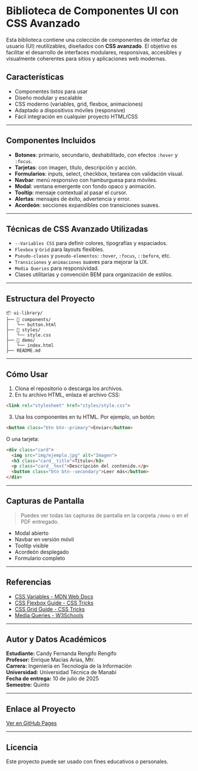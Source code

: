 # Biblioteca de Componentes UI con CSS Avanzado

Esta biblioteca contiene una colección de componentes de interfaz de usuario (UI) reutilizables, diseñados con **CSS avanzado**. El objetivo es facilitar el desarrollo de interfaces modulares, responsivas, accesibles y visualmente coherentes para sitios y aplicaciones web modernas.

## Características

- Componentes listos para usar
- Diseño modular y escalable
- CSS moderno (variables, grid, flexbox, animaciones)
- Adaptado a dispositivos móviles (responsive)
- Fácil integración en cualquier proyecto HTML/CSS

---

## Componentes Incluidos

- **Botones**: primario, secundario, deshabilitado, con efectos `:hover` y `:focus`.
- **Tarjetas**: con imagen, título, descripción y acción.
- **Formularios**: inputs, select, checkbox, textarea con validación visual.
- **Navbar**: menú responsivo con hamburguesa para móviles.
- **Modal**: ventana emergente con fondo opaco y animación.
- **Tooltip**: mensaje contextual al pasar el cursor.
- **Alertas**: mensajes de éxito, advertencia y error.
- **Acordeón**: secciones expandibles con transiciones suaves.

---

## Técnicas de CSS Avanzado Utilizadas

- `--Variables CSS` para definir colores, tipografías y espaciados.
- `Flexbox` y `Grid` para layouts flexibles.
- `Pseudo-clases` y `pseudo-elementos`: `:hover`, `:focus`, `::before`, etc.
- `Transiciones` y `animaciones` suaves para mejorar la UX.
- `Media Queries` para responsividad.
- Clases utilitarias y convención BEM para organización de estilos.

---

## Estructura del Proyecto

```
📦 ui-library/
├── 📁 components/
│   └── button.html
├── 📁 styles/
│   └── style.css
├── 📁 demo/
│   └── index.html
├── README.md
```

---

## Cómo Usar

1. Clona el repositorio o descarga los archivos.
2. En tu archivo HTML, enlaza el archivo CSS:

```html
<link rel="stylesheet" href="styles/style.css">
```

3. Usa los componentes en tu HTML. Por ejemplo, un botón:

```html
<button class="btn btn--primary">Enviar</button>
```

O una tarjeta:

```html
<div class="card">
  <img src="img/ejemplo.jpg" alt="Imagen">
  <h3 class="card__title">Título</h3>
  <p class="card__text">Descripción del contenido.</p>
  <button class="btn btn--secondary">Leer más</button>
</div>
```

---

## Capturas de Pantalla

> Puedes ver todas las capturas de pantalla en la carpeta `/demo` o en el PDF entregado.

- Modal abierto
- Navbar en versión móvil
- Tooltip visible
- Acordeón desplegado
- Formulario completo

---

## Referencias

- [CSS Variables - MDN Web Docs](https://developer.mozilla.org/en-US/docs/Web/CSS/Using_CSS_custom_properties)
- [CSS Flexbox Guide - CSS Tricks](https://css-tricks.com/snippets/css/a-guide-to-flexbox/)
- [CSS Grid Guide - CSS Tricks](https://css-tricks.com/snippets/css/complete-guide-grid/)
- [Media Queries - W3Schools](https://www.w3schools.com/css/css_rwd_mediaqueries.asp)

---

## Autor y Datos Académicos

**Estudiante:** Candy Fernanda Rengifo Rengifo  
**Profesor:** Enrique Macías Arias, Mtr.  
**Carrera:** Ingeniería en Tecnología de la Información  
**Universidad:** Universidad Técnica de Manabí  
**Fecha de entrega:** 10 de julio de 2025  
**Semestre:** Quinto

---

## Enlace al Proyecto

[ Ver en GitHub Pages](https://github.com/CandyRengifoRengifo)  


---

## Licencia

Este proyecto puede ser usado con fines educativos o personales.  


